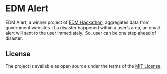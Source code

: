 # EDM Alert

EDM Alert, a winner project of [EDM Hackathon](https://data.go.th/AnnouncementDetails.aspx?id=45), aggregates data from government websites. If a disaster happened within a user’s area, an email alert will sent to the user immediately. So, user can be one step ahead of disaster.

## License

The project is available as open source under the terms of the [MIT License](http://opensource.org/licenses/MIT).
